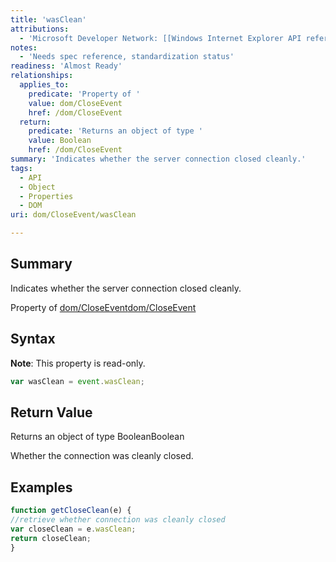 ```yaml
---
title: 'wasClean'
attributions:
  - 'Microsoft Developer Network: [[Windows Internet Explorer API reference](http://msdn.microsoft.com/en-us/library/ie/hh828809%28v=vs.85%29.aspx) Article]'
notes:
  - 'Needs spec reference, standardization status'
readiness: 'Almost Ready'
relationships:
  applies_to:
    predicate: 'Property of '
    value: dom/CloseEvent
    href: /dom/CloseEvent
  return:
    predicate: 'Returns an object of type '
    value: Boolean
    href: /dom/CloseEvent
summary: 'Indicates whether the server connection closed cleanly.'
tags:
  - API
  - Object
  - Properties
  - DOM
uri: dom/CloseEvent/wasClean

---
```

## Summary

Indicates whether the server connection closed cleanly.

Property of [dom/CloseEvent](/dom/CloseEvent)[dom/CloseEvent](/dom/CloseEvent)

## Syntax

**Note**: This property is read-only.

``` js
var wasClean = event.wasClean;
```

## Return Value

Returns an object of type BooleanBoolean

Whether the connection was cleanly closed.

## Examples

``` js
function getCloseClean(e) {
//retrieve whether connection was cleanly closed
var closeClean = e.wasClean;
return closeClean;
}
```

